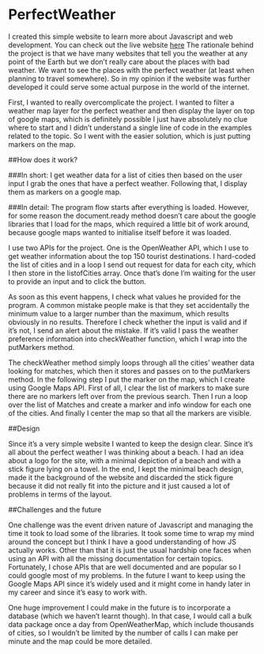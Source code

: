 # PerfectWeather

I created this simple website to learn more about Javascript and web development. You can check out the live website [here](http://gc1569.nyuad.im/perfectweather/perfectWeather.html)
The rationale behind the project is that we have many websites that tell you the weather at any point of the Earth but we don’t really care about the places with bad weather. We want to see the places with the perfect weather (at least when planning to travel somewhere). So in my opinion if the website was further developed it could serve some actual purpose in the world of the internet.

First, I wanted to really overcomplicate the project. I wanted to filter a weather map layer for the perfect weather and then display the layer on top of google maps, which is definitely possible I just have absolutely no clue where to start and I didn’t understand a single line of code in the examples related to the topic. So I went with the easier solution, which is just putting markers on the map.

##How does it work?

###In short:
I get weather data for a list of cities then based on the user input I grab the ones that have a perfect weather. Following that, I display them as markers on a google map.

###In detail:
The program flow starts after everything is loaded. However, for some reason the document.ready method doesn’t care about the google libraries that I load for the maps, which required a little bit of work around, because google maps wanted to initialise itself before it was loaded.

I use two APIs for the project. One is the OpenWeather API, which I use to get weather information about the top 150 tourist destinations. I hard-coded the list of cities and in a loop I send out request for data for each city, which I then store in the listofCities array. Once that’s done I’m waiting for the user to provide an input and to click the button.

As soon as this event happens, I check what values he provided for the program. A common mistake people make is that they set accidentally the minimum value to a larger number than the maximum, which results obviously in no results. Therefore I check whether the input is valid and if it’s not, I send an alert about the mistake. If it’s valid I pass the weather preference information into checkWeather function, which I wrap into the putMarkers method.

The checkWeather method simply loops through all the cities’ weather data looking for matches, which then it stores and passes on to the putMarkers method. In the following step I put the marker on the map, which I create using Google Maps API. First of all, I clear the list of markers to make sure there are no markers left over from the previous search. Then I run a loop over the list of Matches and create a marker and info window for each one of the cities. And finally I center the map so that all the markers are visible.

 

##Design

Since it’s a very simple website I wanted to keep the design clear. Since it’s all about the perfect weather I was thinking about a beach. I had an idea about a logo for the site, with a minimal depiction of a beach and with a stick figure lying on a towel. In the end, I kept the minimal beach design, made it the background of the website and discarded the stick figure because it did not really fit into the picture and it just caused a lot of problems in terms of the layout.

 

##Challenges and the future

One challenge was the event driven nature of Javascript and managing the time it took to load some of the libraries. It took some time to wrap my mind around the concept but I think I have a good understanding of how JS actually works. Other than that it is just the usual hardship one faces when using an API with all the missing documentation for certain topics. Fortunately, I chose APIs that are well documented and are popular so I could google most of my problems. In the future I want to keep using the Google Maps API since it’s widely used and it might come in handy later in my career and since it’s easy to work with.

One huge improvement I could make in the future is to incorporate a database (which we haven’t learnt though). In that case, I would call a bulk data package once a day from OpenWeatherMap, which include thousands of cities, so I wouldn’t be limited by the number of calls I can make per minute and the map could be more detailed.
